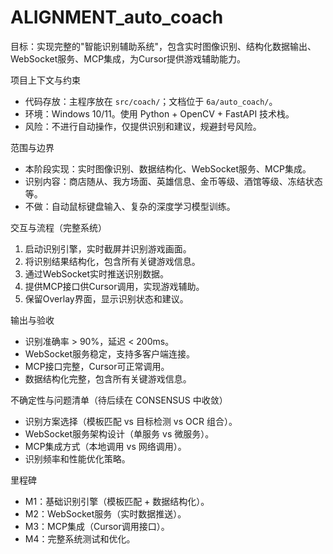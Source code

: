 # ALIGNMENT_auto_coach

目标：实现完整的"智能识别辅助系统"，包含实时图像识别、结构化数据输出、WebSocket服务、MCP集成，为Cursor提供游戏辅助能力。

项目上下文与约束
- 代码存放：主程序放在 `src/coach/`；文档位于 `6a/auto_coach/`。
- 环境：Windows 10/11。使用 Python + OpenCV + FastAPI 技术栈。
- 风险：不进行自动操作，仅提供识别和建议，规避封号风险。

范围与边界
- 本阶段实现：实时图像识别、数据结构化、WebSocket服务、MCP集成。
- 识别内容：商店随从、我方场面、英雄信息、金币等级、酒馆等级、冻结状态等。
- 不做：自动鼠标键盘输入、复杂的深度学习模型训练。

交互与流程（完整系统）
1. 启动识别引擎，实时截屏并识别游戏画面。
2. 将识别结果结构化，包含所有关键游戏信息。
3. 通过WebSocket实时推送识别数据。
4. 提供MCP接口供Cursor调用，实现游戏辅助。
5. 保留Overlay界面，显示识别状态和建议。

输出与验收
- 识别准确率 > 90%，延迟 < 200ms。
- WebSocket服务稳定，支持多客户端连接。
- MCP接口完整，Cursor可正常调用。
- 数据结构化完整，包含所有关键游戏信息。

不确定性与问题清单（待后续在 CONSENSUS 中收敛）
- 识别方案选择（模板匹配 vs 目标检测 vs OCR 组合）。
- WebSocket服务架构设计（单服务 vs 微服务）。
- MCP集成方式（本地调用 vs 网络调用）。
- 识别频率和性能优化策略。

里程碑
- M1：基础识别引擎（模板匹配 + 数据结构化）。
- M2：WebSocket服务（实时数据推送）。
- M3：MCP集成（Cursor调用接口）。
- M4：完整系统测试和优化。


